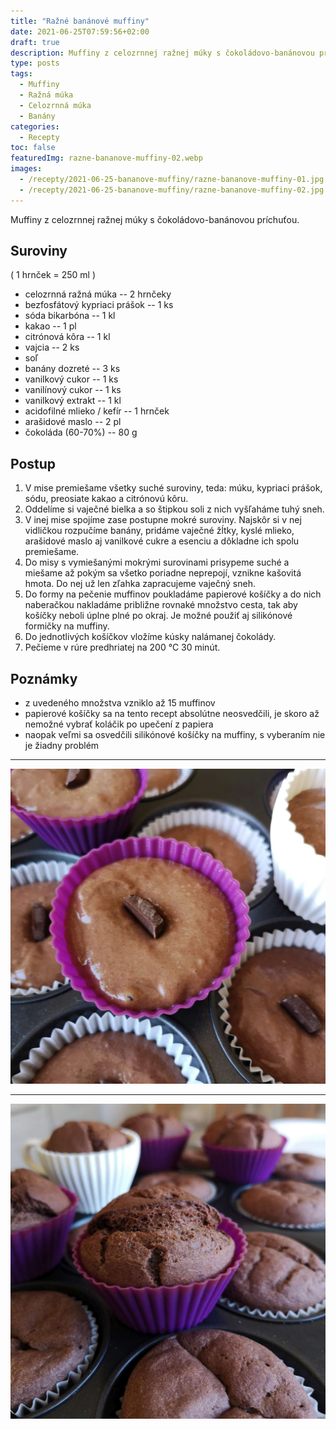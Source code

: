 ```yaml
---
title: "Ražné banánové muffiny"
date: 2021-06-25T07:59:56+02:00
draft: true
description: Muffiny z celozrnnej ražnej múky s čokoládovo-banánovou príchuťou.
type: posts
tags:
  - Muffiny
  - Ražná múka
  - Celozrnná múka
  - Banány
categories:
  - Recepty
toc: false
featuredImg: razne-bananove-muffiny-02.webp
images:
  - /recepty/2021-06-25-bananove-muffiny/razne-bananove-muffiny-01.jpg
  - /recepty/2021-06-25-bananove-muffiny/razne-bananove-muffiny-02.jpg
---
```


Muffiny z celozrnnej ražnej múky s čokoládovo-banánovou príchuťou.

## Suroviny

( 1 hrnček = 250 ml )

- celozrnná ražná múka -- 2 hrnčeky
- bezfosfátový kypriaci prášok -- 1 ks
- sóda bikarbóna -- 1 kl
- kakao -- 1 pl
- citrónová kôra -- 1 kl
- vajcia -- 2 ks
- soľ
- banány dozreté -- 3 ks
- vanilkový cukor -- 1 ks
- vanilínový cukor -- 1 ks
- vanilkový extrakt -- 1 kl
- acidofilné mlieko / kefír -- 1 hrnček
- arašidové maslo -- 2 pl
- čokoláda (60-70%) -- 80 g

## Postup

1. V mise premiešame všetky suché suroviny, teda: múku, kypriaci prášok, sódu, preosiate kakao a citrónovú kôru.
2. Oddelíme si vaječné bielka a so štipkou soli z nich vyšľaháme tuhý sneh.
2. V inej mise spojíme zase postupne mokré suroviny. Najskôr si v nej vidličkou rozpučíme banány, pridáme vaječné žĺtky, kyslé mlieko, arašidové maslo aj vanilkové cukre a esenciu a dôkladne ich spolu premiešame.
3. Do misy s vymiešanými mokrými surovinami prisypeme suché a miešame až pokým sa všetko poriadne neprepojí, vznikne kašovitá hmota. Do nej už len zľahka zapracujeme vaječný sneh.
4. Do formy na pečenie muffinov poukladáme papierové košíčky a do nich naberačkou nakladáme približne rovnaké množstvo cesta, tak aby košíčky neboli úplne plné po okraj. Je možné použiť aj silikónové formičky na muffiny.
5. Do jednotlivých košíčkov vložíme kúsky nalámanej čokolády.
6. Pečieme v rúre predhriatej na 200 °C 30 minút.

## Poznámky

- z uvedeného množstva vzniklo až 15 muffinov
- papierové košíčky sa na tento recept absolútne neosvedčili, je skoro až nemožné vybrať koláčik po upečení z papiera
- naopak veľmi sa osvedčili silikónové košíčky na muffiny, s vyberaním nie je žiadny problém

---

![Ražné banánové muffiny - pred pečením](razne-bananove-muffiny-01.jpg "Pred pečením (autor: zwieratko, 2021)")

---

![Ražné banánové muffiny](razne-bananove-muffiny-02.jpg "Ražné banánové muffiny (autor: zwieratko, 2021)")
